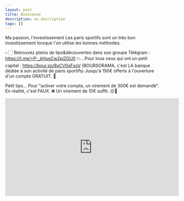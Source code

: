 ```yaml
---
layout: post
title: Bienvenue
description: no description
tags: []
---
```


Ma passion, l'investissement
Les paris sportifs sont un très bon investissement lorsque l'on utilise les bonnes méthodes.

👉🏻 Retrouvez pleins de tips&découvertes dans son groupe Télégram : https://t.me/+P-_kHusCw2piZGU0
📉...Pour tous ceux qui ont un petit capital : https://bour.so/8xCV0xFsoV
(BOURSORAMA, c'est LA banque dédiée à son activité de paris sportifs)
Jusqu'à 150€ offerts à l'ouverture d'un compte GRATUIT. 🎁

Petit tips... Pour "activer votre compte, un virement de 300€ est demandé".
En réalité, c'est FAUX. ❌
Un virement de 10€ suffit. 😉🤫

<iframe width="560" height="315" src="https://www.youtube.com/embed/bW-W0_x3o0M" frameborder="0" allow="accelerometer; autoplay; encrypted-media; gyroscope; picture-in-picture" allowfullscreen></iframe>